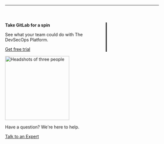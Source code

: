 <p>&nbsp</p>

<hr>

<div class="row marketing-footer">
    <div class="col go-for-a-spin">
        <p class="h1 "><strong>Take GitLab for a spin</strong></p>
        <p class="h2 my-4">See what your team could do with The DevSecOps Platform.</p>
        <p><a href="https://gitlab.com/-/trials/new?glm_content=default-saas-trial&glm_source=handbook.gitlab.com" class="btn btn-primary btn-lg">Get free trial</a></p>
    </div>
    <div class="col">
        <img src="/images/next-steps.png" alt="Headshots of three people" class="mimg">
        <p class="h3 my-4">Have a question? We're here to help.</p>
        <a href="https://about.gitlab.com/sales/" aria-label="undefined undefined" class="h3">
          Talk to an Expert <i class="fa-solid fa-chevron-right"></i></a>
    </div>
</div>

<style>
@media screen and (max-device-width:640px), screen and (max-width:640px) {
    .mimg {
        width: 100% !important;
    }
    
    .go-for-a-spin {
        flex: 0 0 100%;
        border: none !important;
        margin-right: 0px !important;
        padding-right: 0px !important;
        margin-bottom: 2em !important;
    }
    
    .btn-lg {
        width: 100% !important;
    }
}

.mimg {
    width:210px;
}

.marketing-footer {
    width: 100% !important;
    margin-top: 4em;
    width: 70%;
}

.go-for-a-spin {
    width: 60%;
    border-right: 3px solid #000;
    margin-right: 2em;
    padding-right: 2em;
}

</style>
